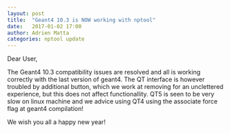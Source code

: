 ```yaml
---
layout: post
title:  "Geant4 10.3 is NOW working with nptool"
date:   2017-01-02 17:00
author: Adrien Matta
categories: nptool update
---
```


Dear User,

The Geant4 10.3 compatibility issues are resolved and all is working correctly with the last version of geant4. The QT interface is however troubled by additional button, which we work at removing for an unclettered experience, but this does not affect functionallity. QT5 is seen to be very slow on linux machine and we advice using QT4 using the associate force flag at geant4 compilation!

We wish you all a happy new year!
